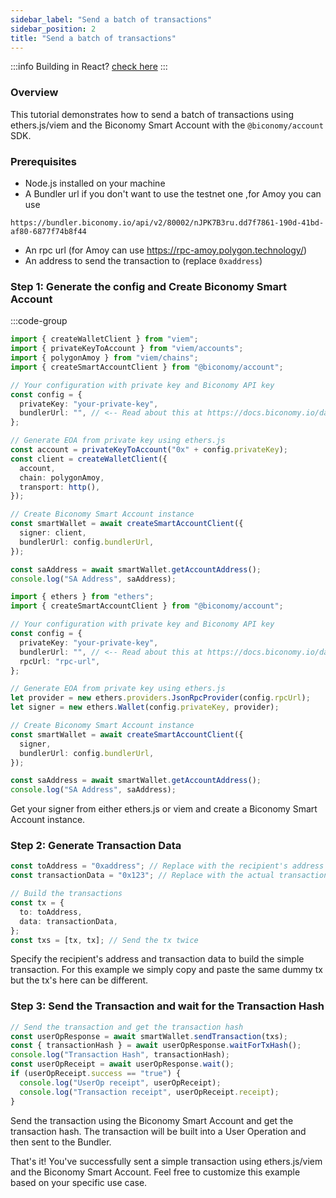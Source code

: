 ```yaml
---
sidebar_label: "Send a batch of transactions"
sidebar_position: 2
title: "Send a batch of transactions"
---
```


:::info
Building in React? [check here](/react/useSendTransaction.md)
:::

### Overview

This tutorial demonstrates how to send a batch of transactions using ethers.js/viem and the Biconomy Smart Account with the `@biconomy/account` SDK.

### Prerequisites

- Node.js installed on your machine
- A Bundler url if you don't want to use the testnet one ,for Amoy you can use

```
https://bundler.biconomy.io/api/v2/80002/nJPK7B3ru.dd7f7861-190d-41bd-af80-6877f74b8f44
```

- An rpc url (for Amoy can use https://rpc-amoy.polygon.technology/)
- An address to send the transaction to (replace `0xaddress`)

### Step 1: Generate the config and Create Biconomy Smart Account

:::code-group

```typescript [Viem]
import { createWalletClient } from "viem";
import { privateKeyToAccount } from "viem/accounts";
import { polygonAmoy } from "viem/chains";
import { createSmartAccountClient } from "@biconomy/account";

// Your configuration with private key and Biconomy API key
const config = {
  privateKey: "your-private-key",
  bundlerUrl: "", // <-- Read about this at https://docs.biconomy.io/dashboard#bundler-url
};

// Generate EOA from private key using ethers.js
const account = privateKeyToAccount("0x" + config.privateKey);
const client = createWalletClient({
  account,
  chain: polygonAmoy,
  transport: http(),
});

// Create Biconomy Smart Account instance
const smartWallet = await createSmartAccountClient({
  signer: client,
  bundlerUrl: config.bundlerUrl,
});

const saAddress = await smartWallet.getAccountAddress();
console.log("SA Address", saAddress);
```

```typescript [Ethers]
import { ethers } from "ethers";
import { createSmartAccountClient } from "@biconomy/account";

// Your configuration with private key and Biconomy API key
const config = {
  privateKey: "your-private-key",
  bundlerUrl: "", // <-- Read about this at https://docs.biconomy.io/dashboard#bundler-url
  rpcUrl: "rpc-url",
};

// Generate EOA from private key using ethers.js
let provider = new ethers.providers.JsonRpcProvider(config.rpcUrl);
let signer = new ethers.Wallet(config.privateKey, provider);

// Create Biconomy Smart Account instance
const smartWallet = await createSmartAccountClient({
  signer,
  bundlerUrl: config.bundlerUrl,
});

const saAddress = await smartWallet.getAccountAddress();
console.log("SA Address", saAddress);
```

Get your signer from either ethers.js or viem and create a Biconomy Smart Account instance.

### Step 2: Generate Transaction Data

```typescript
const toAddress = "0xaddress"; // Replace with the recipient's address
const transactionData = "0x123"; // Replace with the actual transaction data

// Build the transactions
const tx = {
  to: toAddress,
  data: transactionData,
};
const txs = [tx, tx]; // Send the tx twice
```

Specify the recipient's address and transaction data to build the simple transaction. For this example we simply copy and paste the same dummy tx but the tx's here can be different.

### Step 3: Send the Transaction and wait for the Transaction Hash

```typescript
// Send the transaction and get the transaction hash
const userOpResponse = await smartWallet.sendTransaction(txs);
const { transactionHash } = await userOpResponse.waitForTxHash();
console.log("Transaction Hash", transactionHash);
const userOpReceipt = await userOpResponse.wait();
if (userOpReceipt.success == "true") {
  console.log("UserOp receipt", userOpReceipt);
  console.log("Transaction receipt", userOpReceipt.receipt);
}
```

Send the transaction using the Biconomy Smart Account and get the transaction hash. The transaction will be built into a User Operation and then sent to the Bundler.

That's it! You've successfully sent a simple transaction using ethers.js/viem and the Biconomy Smart Account. Feel free to customize this example based on your specific use case.

